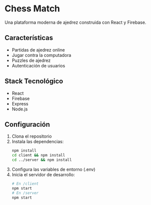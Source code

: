 # Chess Match

Una plataforma moderna de ajedrez construida con React y Firebase.

## Características

* Partidas de ajedrez online
* Jugar contra la computadora
* Puzzles de ajedrez
* Autenticación de usuarios

## Stack Tecnológico

* React
* Firebase
* Express
* Node.js

## Configuración

1. Clona el repositorio
2. Instala las dependencias:
   ```bash
   npm install
   cd client && npm install
   cd ../server && npm install
   ```
3. Configura las variables de entorno (.env)
4. Inicia el servidor de desarrollo:
   ```bash
   # En /client
   npm start
   # En /server
   npm start
   ```